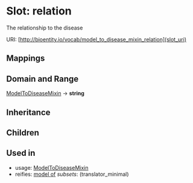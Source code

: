 # Slot: relation


The relationship to the disease

URI: [http://bioentity.io/vocab/model_to_disease_mixin_relation](slot_uri)
## Mappings

## Domain and Range

[ModelToDiseaseMixin](ModelToDiseaseMixin.md) -> **string**
## Inheritance

## Children

## Used in

 *  usage: [ModelToDiseaseMixin](ModelToDiseaseMixin.md)
 *  reifies: [model of](model_of.md) *subsets*: (translator_minimal)
